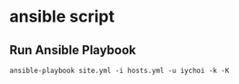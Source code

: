 # ansible script

Run Ansible Playbook
--------------------
```
ansible-playbook site.yml -i hosts.yml -u iychoi -k -K
```
